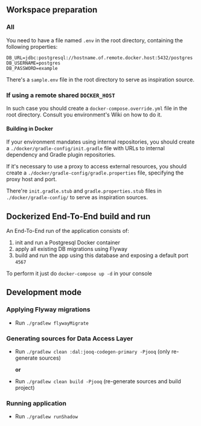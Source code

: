 ## Workspace preparation

### All
You need to have a file named `.env` in the root directory, containing the following properties: 
```properties
DB_URL=jdbc:postgresql://hostname.of.remote.docker.host:5432/postgres
DB_USERNAME=postgres
DB_PASSWORD=example
```

There's a `sample.env` file in the root directory to serve as inspiration source.

### If using a remote shared `DOCKER_HOST`
In such case you should create a `docker-compose.override.yml` file in the root directory. Consult you environment's Wiki on how to do it.

#### Building in Docker
If your environment mandates using internal repositories, you should create a `./docker/gradle-config/init.gradle` file with URLs to internal dependency and Gradle plugin repositories.

If it's necessary to use a proxy to access external resources, you should create a `./docker/gradle-config/gradle.properties` file, specifying the proxy host and port. 

There're `init.gradle.stub` and `gradle.properties.stub` files in `./docker/gradle-config/` to serve as inspiration sources.

## Dockerized End-To-End build and run

An End-To-End run of the application consists of:  

1. init and run a Postgresql Docker container
2. apply all existing DB migrations using Flyway
3. build and run the app using this database and exposing a default port `4567` 

To perform it just do `docker-compose up -d` in your console

## Development mode

### Applying Flyway migrations
* Run `./gradlew flywayMigrate`

### Generating sources for Data Access Layer
* Run `./gradlew clean :dal:jooq-codegen-primary -Pjooq` (only re-generate sources)

    **or** 
* Run `./gradlew clean build -Pjooq` (re-generate sources and build project)

### Running application
* Run `./gradlew runShadow` 